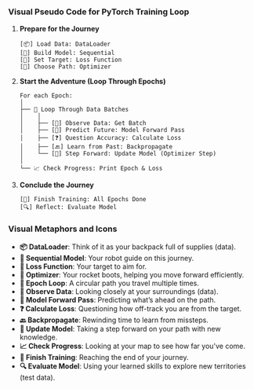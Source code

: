 ### Visual Pseudo Code for PyTorch Training Loop

1. **Prepare for the Journey**
   ```
   [📦] Load Data: DataLoader
   [🤖] Build Model: Sequential
   [🎯] Set Target: Loss Function
   [🚀] Choose Path: Optimizer
   ```

2. **Start the Adventure (Loop Through Epochs)**
   ```
   For each Epoch:
   │
   ├── 🔄 Loop Through Data Batches
   │    │
   │    ├── [👀] Observe Data: Get Batch
   │    ├── [🔮] Predict Future: Model Forward Pass
   │    ├── [❓] Question Accuracy: Calculate Loss
   │    ├── [🔙] Learn from Past: Backpropagate
   │    └── [👣] Step Forward: Update Model (Optimizer Step)
   │
   └── 📈 Check Progress: Print Epoch & Loss
   ```

3. **Conclude the Journey**
   ```
   [🏁] Finish Training: All Epochs Done
   [🔍] Reflect: Evaluate Model
   ```

### Visual Metaphors and Icons
- **📦 DataLoader**: Think of it as your backpack full of supplies (data).
- **🤖 Sequential Model**: Your robot guide on this journey.
- **🎯 Loss Function**: Your target to aim for.
- **🚀 Optimizer**: Your rocket boots, helping you move forward efficiently.
- **🔄 Epoch Loop**: A circular path you travel multiple times.
- **👀 Observe Data**: Looking closely at your surroundings (data).
- **🔮 Model Forward Pass**: Predicting what’s ahead on the path.
- **❓ Calculate Loss**: Questioning how off-track you are from the target.
- **🔙 Backpropagate**: Rewinding time to learn from missteps.
- **👣 Update Model**: Taking a step forward on your path with new knowledge.
- **📈 Check Progress**: Looking at your map to see how far you've come.
- **🏁 Finish Training**: Reaching the end of your journey.
- **🔍 Evaluate Model**: Using your learned skills to explore new territories (test data).